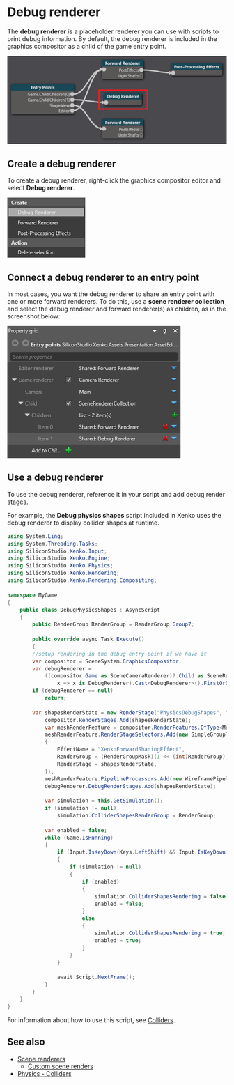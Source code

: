 # Debug renderer

The **debug renderer** is a placeholder renderer you can use with scripts to print debug information. By default, the debug renderer is included in the graphics compositor as a child of the game entry point.

![Debug renderer](media/debug-renderer.png)

## Create a debug renderer

To create a debug renderer, right-click the graphics compositor editor and select **Debug renderer**.

![Create debug renderer](media/create-debug-renderer.png)

## Connect a debug renderer to an entry point

In most cases, you want the debug renderer to share an entry point with one or more forward renderers. To do this, use a **scene renderer collection** and select the debug renderer and forward renderer(s) as children, as in the screenshot below:

![Debug renderer property grid](media/debug-renderer-property-setup.png)

## Use a debug renderer

To use the debug renderer, reference it in your script and add debug render stages.

For example, the **Debug physics shapes** script included in Xenko uses the debug renderer to display collider shapes at runtime.

```cs
using System.Linq;
using System.Threading.Tasks;
using SiliconStudio.Xenko.Input;
using SiliconStudio.Xenko.Engine;
using SiliconStudio.Xenko.Physics;
using SiliconStudio.Xenko.Rendering;
using SiliconStudio.Xenko.Rendering.Compositing;

namespace MyGame
{
    public class DebugPhysicsShapes : AsyncScript
    {
        public RenderGroup RenderGroup = RenderGroup.Group7;

        public override async Task Execute()
        {
        //setup rendering in the debug entry point if we have it
        var compositor = SceneSystem.GraphicsCompositor;
        var debugRenderer =
            ((compositor.Game as SceneCameraRenderer)?.Child as SceneRendererCollection)?.Children.Where(
                x => x is DebugRenderer).Cast<DebugRenderer>().FirstOrDefault();
        if (debugRenderer == null)
            return;

        var shapesRenderState = new RenderStage("PhysicsDebugShapes", "Main");
            compositor.RenderStages.Add(shapesRenderState);
            var meshRenderFeature = compositor.RenderFeatures.OfType<MeshRenderFeature>().First();
            meshRenderFeature.RenderStageSelectors.Add(new SimpleGroupToRenderStageSelector
            {
                EffectName = "XenkoForwardShadingEffect",
                RenderGroup = (RenderGroupMask)(1 << (int)RenderGroup),
                RenderStage = shapesRenderState,
            });
            meshRenderFeature.PipelineProcessors.Add(new WireframePipelineProcessor { RenderStage = shapesRenderState });
            debugRenderer.DebugRenderStages.Add(shapesRenderState);

            var simulation = this.GetSimulation();
            if (simulation != null)
                simulation.ColliderShapesRenderGroup = RenderGroup;

            var enabled = false;
            while (Game.IsRunning)
            {
                if (Input.IsKeyDown(Keys.LeftShift) && Input.IsKeyDown(Keys.LeftCtrl) && Input.IsKeyReleased(Keys.P))
                {
                    if (simulation != null)
                    {
                        if (enabled)
                        {
                            simulation.ColliderShapesRendering = false;
                            enabled = false;
                        }
                        else
                        {
                            simulation.ColliderShapesRendering = true;
                            enabled = true;
                        }
                    }
                }

                await Script.NextFrame();
            }
        }
    }
}
```

For information about how to use this script, see [Colliders](../../physics/colliders.md).

## See also

* [Scene renderers](scene-renderers.md)
    * [Custom scene renders](custom-scene-renderers.md)
* [Physics - Colliders](../../physics/colliders.md)